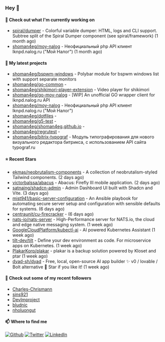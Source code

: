 ### Hey 👋

#### 👷 Check out what I'm currently working on

- [spiral/dumper](https://github.com/spiral/dumper) - Colorful variable dumper: HTML, logs and CLI support. Subtree split of the Spiral Dumper component (see spiral/framework) (1 month ago)
- [shoman4eg/moy-nalog](https://github.com/shoman4eg/moy-nalog) - Неофициальный php API клиент lknpd.nalog.ru (&#34;Мой Налог&#34;)  (1 month ago)

#### 🌱 My latest projects

- [shoman4eg/bspwm-windows](https://github.com/shoman4eg/bspwm-windows) - Polybar module for bspwm windows list with support separate monitors
- [shoman4eg/go-common](https://github.com/shoman4eg/go-common) - 
- [shoman4eg/shikimori-player-extension](https://github.com/shoman4eg/shikimori-player-extension) - Video player for shikimori
- [shoman4eg/go-moy-nalog](https://github.com/shoman4eg/go-moy-nalog) - [WIP] An unofficial GO wrapper client for lknpd.nalog.ru API 
- [shoman4eg/moy-nalog](https://github.com/shoman4eg/moy-nalog) - Неофициальный php API клиент lknpd.nalog.ru (&#34;Мой Налог&#34;) 
- [shoman4eg/dotfiles](https://github.com/shoman4eg/dotfiles) - 
- [shoman4eg/g5-test](https://github.com/shoman4eg/g5-test) - 
- [shoman4eg/shoman4eg.github.io](https://github.com/shoman4eg/shoman4eg.github.io) - 
- [shoman4eg/regrutest](https://github.com/shoman4eg/regrutest) - 
- [shoman4eg/bitrix-typograf](https://github.com/shoman4eg/bitrix-typograf) - Модуль типографирования для нового визуального редактора битрикса, с использованием API сайта typograf.ru

#### ⭐ Recent Stars

- [ekmas/neobrutalism-components](https://github.com/ekmas/neobrutalism-components) - A collection of neobrutalism-styled Tailwind components. (2 days ago)
- [victorbalssa/abacus](https://github.com/victorbalssa/abacus) - Abacus: Firefly III mobile application. (2 days ago)
- [satnaing/shadcn-admin](https://github.com/satnaing/shadcn-admin) - Admin Dashboard UI built with Shadcn and Vite. (3 days ago)
- [mist941/basic-server-configuration](https://github.com/mist941/basic-server-configuration) - An Ansible playbook for automating secure server setup and configuration with sensible defaults for systems. (6 days ago)
- [centraunit/cu-firecracker](https://github.com/centraunit/cu-firecracker) -  (6 days ago)
- [nats-io/nats-server](https://github.com/nats-io/nats-server) - High-Performance server for NATS.io, the cloud and edge native messaging system. (1 week ago)
- [GoogleCloudPlatform/kubectl-ai](https://github.com/GoogleCloudPlatform/kubectl-ai) - AI powered Kubernetes Assistant (1 week ago)
- [tilt-dev/tilt](https://github.com/tilt-dev/tilt) - Define your dev environment as code. For microservice apps on Kubernetes. (1 week ago)
- [PlakarKorp/plakar](https://github.com/PlakarKorp/plakar) - plakar is a backup solution powered by Kloset and ptar (1 week ago)
- [dyad-sh/dyad](https://github.com/dyad-sh/dyad) - Free, local, open-source AI app builder ✨ v0 / lovable / Bolt alternative 🌟 Star if you like it! (1 week ago)

#### 👯 Check out some of my recent followers

- [Charles-Chrismann](https://github.com/Charles-Chrismann)
- [sins921](https://github.com/sins921)
- [DevImproject](https://github.com/DevImproject)
- [bludnic](https://github.com/bludnic)
- [nholuongut](https://github.com/nholuongut)


#### 📫 Where to find me
<p>
<a href="https://github.com/shoman4eg" target="_blank"><img alt="Github" src="https://img.shields.io/badge/GitHub-%2312100E.svg?&style=for-the-badge&logo=Github&logoColor=white" /></a>
<a href="https://twitter.com/shoman4eg" target="_blank"><img alt="Twitter" src="https://img.shields.io/badge/twitter-%231DA1F2.svg?&style=for-the-badge&logo=twitter&logoColor=white" /></a>
<a href="https://www.linkedin.com/in/artemdubinin/" target="_blank"><img alt="LinkedIn" src="https://img.shields.io/badge/linkedin-%230077B5.svg?&style=for-the-badge&logo=linkedin&logoColor=white" /></a>
</p>
